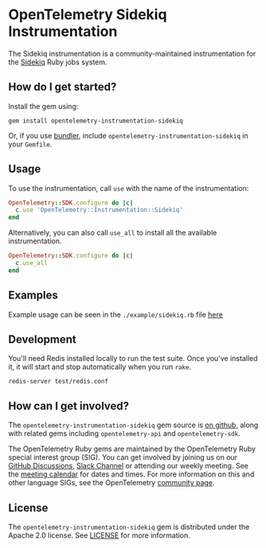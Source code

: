 # OpenTelemetry Sidekiq Instrumentation

The Sidekiq instrumentation is a community-maintained instrumentation for the [Sidekiq][sidekiq-home] Ruby jobs system.

## How do I get started?

Install the gem using:

```console
gem install opentelemetry-instrumentation-sidekiq
```

Or, if you use [bundler][bundler-home], include `opentelemetry-instrumentation-sidekiq` in your `Gemfile`.

## Usage

To use the instrumentation, call `use` with the name of the instrumentation:

```ruby
OpenTelemetry::SDK.configure do |c|
  c.use 'OpenTelemetry::Instrumentation::Sidekiq'
end
```

Alternatively, you can also call `use_all` to install all the available instrumentation.

```ruby
OpenTelemetry::SDK.configure do |c|
  c.use_all
end
```

## Examples

Example usage can be seen in the `./example/sidekiq.rb` file [here](https://github.com/open-telemetry/opentelemetry-ruby-contrib/blob/main/instrumentation/sidekiq/example/sidekiq.rb)

## Development

You'll need Redis installed locally to run the test suite. Once you've
installed it, it will start and stop automatically when you run `rake`.

```console
redis-server test/redis.conf
```

## How can I get involved?

The `opentelemetry-instrumentation-sidekiq` gem source is [on github][repo-github], along with related gems including `opentelemetry-api` and `opentelemetry-sdk`.

The OpenTelemetry Ruby gems are maintained by the OpenTelemetry Ruby special interest group (SIG). You can get involved by joining us on our [GitHub Discussions][discussions-url], [Slack Channel][slack-channel] or attending our weekly meeting. See the [meeting calendar][community-meetings] for dates and times. For more information on this and other language SIGs, see the OpenTelemetry [community page][ruby-sig].

## License

The `opentelemetry-instrumentation-sidekiq` gem is distributed under the Apache 2.0 license. See [LICENSE][license-github] for more information.

[sidekiq-home]: https://github.com/mperham/sidekiq
[bundler-home]: https://bundler.io
[repo-github]: https://github.com/open-telemetry/opentelemetry-ruby
[license-github]: https://github.com/open-telemetry/opentelemetry-ruby-contrib/blob/main/LICENSE
[ruby-sig]: https://github.com/open-telemetry/community#ruby-sig
[community-meetings]: https://github.com/open-telemetry/community#community-meetings
[slack-channel]: https://cloud-native.slack.com/archives/C01NWKKMKMY
[discussions-url]: https://github.com/open-telemetry/opentelemetry-ruby/discussions
